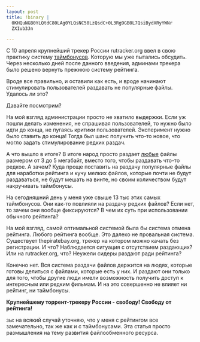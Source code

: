```yaml
--- 
layout: post
title: !binary |
  0KHQuNGB0YLQtdC80LAg0YLQsNC50LzQsdC+0L3Rg9GB0L7QsiBydXRyYWNr
  ZXIub3Jn

---
```

С 10 апреля крупнейший трекер России rutracker.org ввел в свою практику систему <a href="http://www.juev.ru/2010/04/10/rutracker-org-vvodit-sistemu-tajmbonusov/">таймбонусов</a>. Которую мы уже пытались обсудить. Через несколько дней после данного введения, админами трекера было решено вернуть прежнюю систему рейтинга.

Вроде все правильно, и оставили как есть, и вроде начинают стимулировать пользователей раздавать не популярные файлы. Удалось ли это?

Давайте посмотрим?

<!--more-->На мой взгляд администрации просто не хватило выдержки. Если уж пошли делать изменения, не спрашивая пользователей, то нужно было идти до конца, не пугаясь критики пользователей. Эксперимент нужно было ставить до конца! Тогда был шанс получить что-то новое, что могло задать стимулирование редких раздач.

А что вышло в итоге? В итоге народ просто раздает <span style="text-decoration: underline;">любые</span> файлы размером от 3 до 5 мегабайт, вместо того, чтобы раздавать что-то редкое. А зачем? Куда проще поставить на раздачу популярные файлы для наработки рейтинга и кучу мелких файлов, которые почти не будут раздаваться, не будут мешать на винте, но своим количеством будут накручивать таймбонусы.

На сегодняшний день у меня уже свыше 13 тыс этих самых таймбонусов. Они как-то повлияли на раздачу редких файлов? Если нет, то зачем они вообще фиксируются? В чем их суть при использовании обычного рейтинга?

На мой взгляд, самой оптимальной системой была бы система отмена рейтинга. Любого рейтинга вообще. Это далеко не провальная система. Существует thepiratebay.org, трекер на котором можно качать без регистрации. И что? Наблюдается ситуация с отсутствием раздающих? Или на rutracker.org, что? Неужели сидеры раздают ради рейтинга?

Конечно нет. Вся система раздачи файлов держится на людях, которые готовы делиться с файлами, которые есть у них. И раздают они только для того, чтобы другие люди имели возможность получить доступ к интересным или редким фильмам. И на это совершенно не влияет ни рейтинг, ни таймбонусы.

<strong>Крупнейшему торрент-трекеру России - свободу! Свободу от рейтинга!</strong>

зы: на всякий случай уточняю, что у меня с рейтингом все замечательно, так же как и с таймбонусами. Эта статья просто размышления на тему развития файлообменного ресурса.
